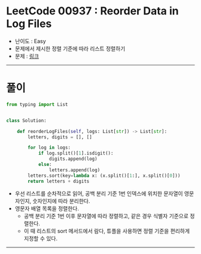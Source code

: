 # LeetCode 00937 : Reorder Data in Log Files
- 난이도 : Easy
- 문제에서 제시한 정렬 기준에 따라 리스트 정렬하기
- 문제 : [링크](https://leetcode.com/problems/reorder-data-in-log-files/)

---

# 풀이
```python
from typing import List


class Solution:

    def reorderLogFiles(self, logs: List[str]) -> List[str]:
        letters, digits = [], []

        for log in logs:
            if log.split()[1].isdigit():
                digits.append(log)
            else:
                letters.append(log)
        letters.sort(key=lambda x: (x.split()[1:], x.split()[0]))
        return letters + digits


```
- 우선 리스트를 순차적으로 읽어, 공백 분리 기준 1번 인덱스에 위치한 문자열이 영문자인지, 숫자인지에 따라 분리한다.
- 영문자 배열 목록을 정렬한다.
  - 공백 분리 기준 1번 이후 문자열에 따라 정렬하고, 같은 경우 식별자 기준으로 정렬한다.
  - 이 때 리스트의 sort 메서드에서 람다, 튜플을 사용하면 정렬 기준을 편리하게 지정할 수 있다.

---
